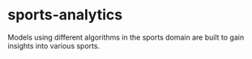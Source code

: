 # sports-analytics
Models using different algorithms in the sports domain are built to gain insights into various sports.
